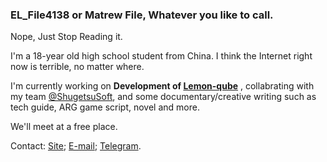 ### EL_File4138 or Matrew File, Whatever you like to call.


Nope, Just Stop Reading it.


I'm a 18-year old high school student from China. I think the Internet right now is terrible, no matter where.

I'm currently working on **Development of [Lemon-qube](https://github.com/EL-File4138/Lemon-qube)** , collabrating with my team [@ShugetsuSoft](https://github.com/ShugetsuSoft), and some documentary/creative writing such as tech guide, ARG game script, novel and more.

We'll meet at a free place.


Contact: [Site](https://elfile4138.moe/); [E-mail](mailto:elfile4138@outlook.com); [Telegram](https://t.me/EL_File4138/).
